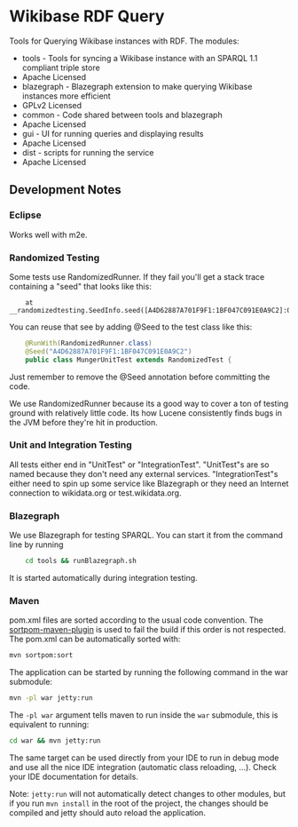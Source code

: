 Wikibase RDF Query
==================

Tools for Querying Wikibase instances with RDF.  The modules:
* tools - Tools for syncing a Wikibase instance with an SPARQL 1.1 compliant triple store
 * Apache Licensed
* blazegraph - Blazegraph extension to make querying Wikibase instances more efficient
 * GPLv2 Licensed
* common - Code shared between tools and blazegraph
 * Apache Licensed
* gui - UI for running queries and displaying results
 * Apache Licensed
* dist - scripts for running the service
 * Apache Licensed

Development Notes
-----------------
### Eclipse
Works well with m2e.

### Randomized Testing
Some tests use RandomizedRunner.  If they fail you'll get a stack trace containing a "seed" that looks like this:
```
	at __randomizedtesting.SeedInfo.seed([A4D62887A701F9F1:1BF047C091E0A9C2]:0)
```
You can reuse that see by adding @Seed to the test class like this:
```java
	@RunWith(RandomizedRunner.class)
	@Seed("A4D62887A701F9F1:1BF047C091E0A9C2")
	public class MungerUnitTest extends RandomizedTest {
```
Just remember to remove the @Seed annotation before committing the code.

We use RandomizedRunner because its a good way to cover a ton of testing ground with relatively little code.  Its how Lucene consistently finds bugs in the JVM before they're hit in production.

### Unit and Integration Testing
All tests either end in "UnitTest" or "IntegrationTest".  "UnitTest"s are so named because they don't need any external services.  "IntegrationTest"s either need to spin up some service like Blazegraph or they need an Internet connection to wikidata.org or test.wikidata.org.

### Blazegraph
We use Blazegraph for testing SPARQL.  You can start it from the command line by running
```bash
	cd tools && runBlazegraph.sh
```
It is started automatically during integration testing.

### Maven
pom.xml files are sorted according to the usual code convention. The
[sortpom-maven-plugin](https://github.com/Ekryd/sortpom/) is used to fail the
build if this order is not respected. The pom.xml can be automatically sorted
with:
```bash
mvn sortpom:sort
```

The application can be started by running the following command in the war submodule:
```bash
mvn -pl war jetty:run
```

The `-pl war` argument tells maven to run inside the `war` submodule, this is equivalent to running:
```bash
cd war && mvn jetty:run
```

The same target can be used directly from your IDE to run in debug mode and use all the nice IDE integration (automatic class reloading, ...). Check your IDE documentation for details.

Note: `jetty:run` will not automatically detect changes to other modules, but if you run `mvn install` in the root of the project, the changes should be compiled and jetty should auto reload the application.
